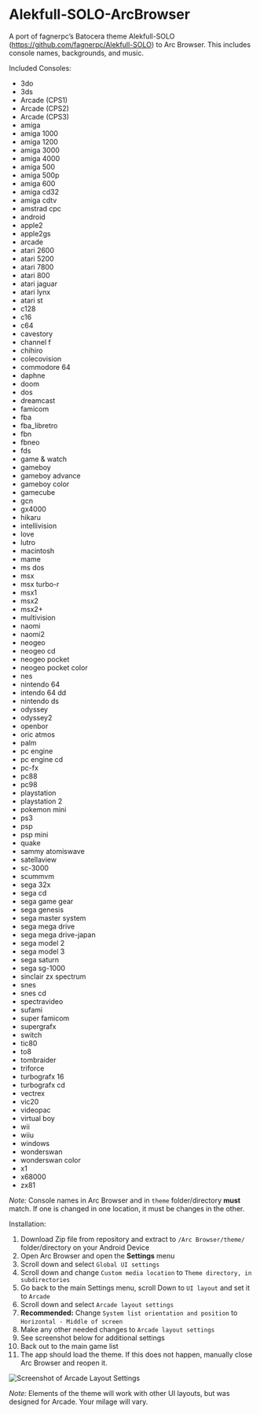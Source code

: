 # Alekfull-SOLO-ArcBrowser

A port of fagnerpc’s Batocera theme Alekfull-SOLO (https://github.com/fagnerpc/Alekfull-SOLO) to Arc Browser. This includes console names, backgrounds, and music.

Included Consoles:
* 3do
* 3ds
* Arcade (CPS1)
* Arcade (CPS2)
* Arcade (CPS3)
* amiga
* amiga 1000
* amiga 1200
* amiga 3000
* amiga 4000
* amiga 500
* amiga 500p
* amiga 600
* amiga cd32
* amiga cdtv
* amstrad cpc
* android
* apple2
* apple2gs
* arcade
* atari 2600
* atari 5200
* atari 7800
* atari 800
* atari jaguar
* atari lynx
* atari st
* c128
* c16
* c64
* cavestory
* channel f
* chihiro
* colecovision
* commodore 64
* daphne
* doom
* dos
* dreamcast
* famicom
* fba
* fba_libretro
* fbn
* fbneo
* fds
* game & watch
* gameboy
* gameboy advance
* gameboy color
* gamecube
* gcn
* gx4000
* hikaru
* intellivision
* love
* lutro
* macintosh
* mame
* ms dos
* msx
* msx turbo-r
* msx1
* msx2
* msx2+
* multivision
* naomi
* naomi2
* neogeo
* neogeo cd
* neogeo pocket
* neogeo pocket color
* nes
* nintendo 64
* intendo 64 dd
* nintendo ds
* odyssey
* odyssey2
* openbor
* oric atmos
* palm
* pc engine
* pc engine cd
* pc-fx
* pc88
* pc98
* playstation
* playstation 2
* pokemon mini
* ps3
* psp
* psp mini
* quake
* sammy atomiswave
* satellaview
* sc-3000
* scummvm
* sega 32x
* sega cd
* sega game gear
* sega genesis
* sega master system
* sega mega drive
* sega mega drive-japan
* sega model 2
* sega model 3
* sega saturn
* sega sg-1000
* sinclair zx spectrum
* snes
* snes cd
* spectravideo
* sufami
* super famicom
* supergrafx
* switch
* tic80
* to8
* tombraider
* triforce
* turbografx 16
* turbografx cd
* vectrex
* vic20
* videopac
* virtual boy
* wii
* wiiu
* windows
* wonderswan
* wonderswan color
* x1
* x68000
* zx81

*Note:* Console names in Arc Browser and in `theme` folder/directory **must** match. If one is changed in one location, it must be changes in the other.

Installation:
   1. Download Zip file from repository and extract to `/Arc Browser/theme/` folder/directory on your Android Device
   2. Open Arc Browser and open the **Settings** menu
   3. Scroll down and select `Global UI settings`
   4. Scroll down and change `Custom media location` to `Theme directory, in subdirectories`
   5. Go back to the main Settings menu, scroll Down to `UI layout` and set it to `Arcade`
   6. Scroll down and select `Arcade layout settings`
   7. **Recommended:** Change `System list orientation and position` to `Horizontal - Middle of screen`
   8. Make any other needed changes to `Arcade layout settings`
   9. See screenshot below for additional settings
   10. Back out to the main game list
   11. The app should load the theme. If this does not happen, manually close Arc Browser and reopen it.

![Screenshot of Arcade Layout Settings](https://raw.githubusercontent.com/GumbyXGames/Alekfull-SOLO-ArcBrowser/main/Arcade%20Layout%20Settings.png)  
   
*Note:* Elements of the theme will work with other UI layouts, but was designed for Arcade. Your milage will vary.
